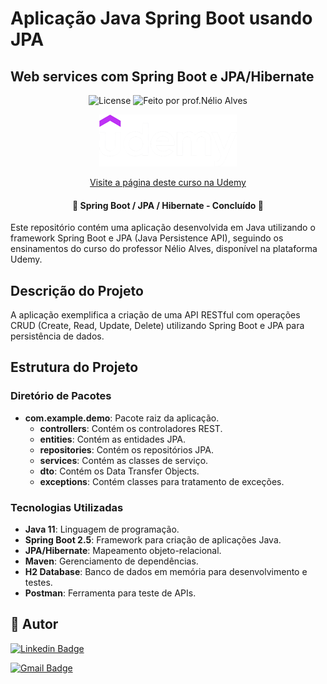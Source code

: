 # Aplicação Java Spring Boot usando JPA

## Web services com Spring Boot e JPA/Hibernate

<p align="center">  
      
   <img alt="License" src="https://img.shields.io/badge/license-MIT-brightgreen">
    <img alt="Feito por prof.Nélio Alves" src="https://img.shields.io/badge/feito%20por-prof. Nélio Alves-%237519C1">
  </a>

  <div align="center">
	  <a  href="https://www.udemy.com">
		  <img src="https://github.com/JsnEvt/DataFrames/blob/main/assets/udemy_b25.png">
	  </a>
  </div>
<p align="center">
	<a href="https://www.udemy.com/course/java-curso-completo/?couponCode=KEEPLEARNING/">Visite a página deste curso na Udemy</a>
</p>

<h4 align="center"> 
	🚧  Spring Boot / JPA / Hibernate - Concluído  🚧
</h4>


Este repositório contém uma aplicação desenvolvida em Java utilizando o framework Spring Boot e JPA (Java Persistence API), seguindo os ensinamentos do curso do professor Nélio Alves, disponível na plataforma Udemy.

## Descrição do Projeto

A aplicação exemplifica a criação de uma API RESTful com operações CRUD (Create, Read, Update, Delete) utilizando Spring Boot e JPA para persistência de dados. 

## Estrutura do Projeto

### Diretório de Pacotes
- **com.example.demo**: Pacote raiz da aplicação.
  - **controllers**: Contém os controladores REST.
  - **entities**: Contém as entidades JPA.
  - **repositories**: Contém os repositórios JPA.
  - **services**: Contém as classes de serviço.
  - **dto**: Contém os Data Transfer Objects.
  - **exceptions**: Contém classes para tratamento de exceções.

### Tecnologias Utilizadas
- **Java 11**: Linguagem de programação.
- **Spring Boot 2.5**: Framework para criação de aplicações Java.
- **JPA/Hibernate**: Mapeamento objeto-relacional.
- **Maven**: Gerenciamento de dependências.
- **H2 Database**: Banco de dados em memória para desenvolvimento e testes.
- **Postman**: Ferramenta para teste de APIs.


## 🦸 Autor

[![Linkedin Badge](https://img.shields.io/badge/-Jason-blue?style=flat-square&logo=Linkedin&logoColor=white&link=https://www.linkedin.com/in/jason-everton/)](https://www.linkedin.com/in/jason-everton/)

[![Gmail Badge](https://img.shields.io/badge/-jasonemsw10@gmail.com-c14438?style=flat-square&logo=Gmail&logoColor=white&link=mailto:jasonemsw10@gmail.com)](mailto:jasonemsw10@gmail.com)
